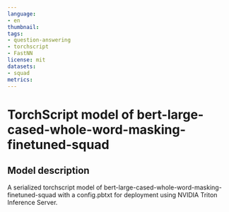 ```yaml
---
language: 
- en
thumbnail: 
tags:
- question-answering
- torchscript
- FastNN
license: mit
datasets:
- squad
metrics:
---
```


# TorchScript model of bert-large-cased-whole-word-masking-finetuned-squad

## Model description

A serialized torchscript model of bert-large-cased-whole-word-masking-finetuned-squad with a config.pbtxt for deployment using NVIDIA Triton Inference Server.